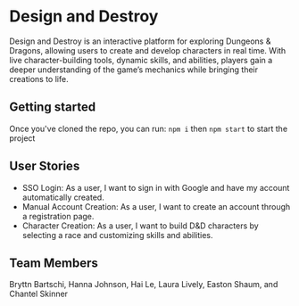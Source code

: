 # Design and Destroy

Design and Destroy is an interactive platform for exploring Dungeons & Dragons, allowing users to create and develop characters in real time. With live character-building tools, dynamic skills, and abilities, players gain a deeper understanding of the game’s mechanics while bringing their creations to life.

## Getting started

Once you've cloned the repo, you can run: `npm i`
then `npm start` to start the project

## User Stories

- SSO Login: As a user, I want to sign in with Google and have my account automatically created.
- Manual Account Creation: As a user, I want to create an account through a registration page.
- Character Creation: As a user, I want to build D&D characters by selecting a race and customizing skills and abilities.

## Team Members

Bryttn Bartschi, Hanna Johnson, Hai Le, Laura Lively, Easton Shaum, and Chantel Skinner 
